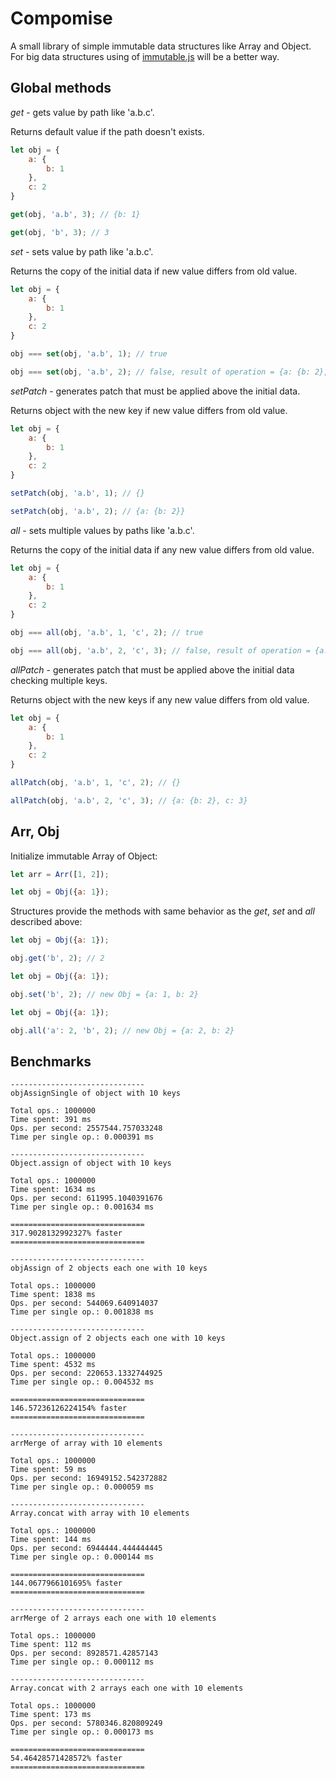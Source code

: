 # Compomise

A small library of simple immutable data structures like Array and Object. For big data structures using of [immutable.js](https://github.com/facebook/immutable-js/) will be a better way.

## Global methods

*get* - gets value by path like 'a.b.c'.

Returns default value if the path doesn't exists.

```javascript
let obj = {
    a: {
        b: 1
    },
    c: 2
}

get(obj, 'a.b', 3); // {b: 1}

get(obj, 'b', 3); // 3
```

*set* - sets value by path like 'a.b.c'.

Returns the copy of the initial data if new value differs from old value.

```javascript
let obj = {
    a: {
        b: 1
    },
    c: 2
}

obj === set(obj, 'a.b', 1); // true

obj === set(obj, 'a.b', 2); // false, result of operation = {a: {b: 2}, c: 2} 
```

*setPatch* - generates patch that must be applied above the initial data.

Returns object with the new key if new value differs from old value.

```javascript
let obj = {
    a: {
        b: 1
    },
    c: 2
}

setPatch(obj, 'a.b', 1); // {}

setPatch(obj, 'a.b', 2); // {a: {b: 2}} 
```

*all* - sets multiple values by paths like 'a.b.c'.

Returns the copy of the initial data if any new value differs from old value.

```javascript
let obj = {
    a: {
        b: 1
    },
    c: 2
}

obj === all(obj, 'a.b', 1, 'c', 2); // true

obj === all(obj, 'a.b', 2, 'c', 3); // false, result of operation = {a: {b: 2}, c: 3} 
```

*allPatch* - generates patch that must be applied above the initial data checking multiple keys.
             
Returns object with the new keys if any new value differs from old value.

```javascript
let obj = {
    a: {
        b: 1
    },
    c: 2
}

allPatch(obj, 'a.b', 1, 'c', 2); // {}

allPatch(obj, 'a.b', 2, 'c', 3); // {a: {b: 2}, c: 3} 
```

## Arr, Obj

Initialize immutable Array of Object:

```javascript
let arr = Arr([1, 2]);
```

```javascript
let obj = Obj({a: 1});
```

Structures provide the methods with same behavior as the *get*, *set* and *all* described above:

```javascript
let obj = Obj({a: 1});

obj.get('b', 2); // 2
```

```javascript
let obj = Obj({a: 1});

obj.set('b', 2); // new Obj = {a: 1, b: 2}
```

```javascript
let obj = Obj({a: 1});

obj.all('a': 2, 'b', 2); // new Obj = {a: 2, b: 2}
```

## Benchmarks

```
------------------------------
objAssignSingle of object with 10 keys

Total ops.: 1000000
Time spent: 391 ms
Ops. per second: 2557544.757033248
Time per single op.: 0.000391 ms

------------------------------
Object.assign of object with 10 keys

Total ops.: 1000000
Time spent: 1634 ms
Ops. per second: 611995.1040391676
Time per single op.: 0.001634 ms

==============================
317.9028132992327% faster
==============================

------------------------------
objAssign of 2 objects each one with 10 keys

Total ops.: 1000000
Time spent: 1838 ms
Ops. per second: 544069.640914037
Time per single op.: 0.001838 ms

------------------------------
Object.assign of 2 objects each one with 10 keys

Total ops.: 1000000
Time spent: 4532 ms
Ops. per second: 220653.1332744925
Time per single op.: 0.004532 ms

==============================
146.57236126224154% faster
==============================

------------------------------
arrMerge of array with 10 elements

Total ops.: 1000000
Time spent: 59 ms
Ops. per second: 16949152.542372882
Time per single op.: 0.000059 ms

------------------------------
Array.concat with array with 10 elements

Total ops.: 1000000
Time spent: 144 ms
Ops. per second: 6944444.444444445
Time per single op.: 0.000144 ms

==============================
144.0677966101695% faster
==============================

------------------------------
arrMerge of 2 arrays each one with 10 elements

Total ops.: 1000000
Time spent: 112 ms
Ops. per second: 8928571.42857143
Time per single op.: 0.000112 ms

------------------------------
Array.concat with 2 arrays each one with 10 elements

Total ops.: 1000000
Time spent: 173 ms
Ops. per second: 5780346.820809249
Time per single op.: 0.000173 ms

==============================
54.46428571428572% faster
==============================
```